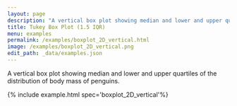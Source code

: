 ```yaml
---
layout: page
description: "A vertical box plot showing median and lower and upper quartiles of the distribution of body mass of penguins."
title: Tukey Box Plot (1.5 IQR)
menu: examples
permalink: /examples/boxplot_2D_vertical.html
image: /examples/boxplot_2D_vertical.png
edit_path: _data/examples.json
---
```


A vertical box plot showing median and lower and upper quartiles of the distribution of body mass of penguins.

{% include example.html spec='boxplot_2D_vertical'%}

